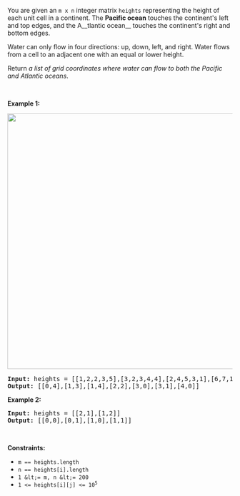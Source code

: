 You are given an `` m x n `` integer matrix `` heights `` representing the height of each unit cell in a continent. The __Pacific ocean__ touches the continent's left and top edges, and the A__tlantic ocean__ touches the continent's right and bottom edges.

Water can only flow in four directions: up, down, left, and right. Water flows from a cell to an adjacent one with an equal or lower height.

Return _a list of grid coordinates where water can flow to both the Pacific and Atlantic oceans_.

&nbsp;

__Example 1:__

<img alt="" src="https://assets.leetcode.com/uploads/2021/03/26/ocean-grid.jpg" style="width: 573px; height: 573px;"/>

<pre>
<strong>Input:</strong> heights = [[1,2,2,3,5],[3,2,3,4,4],[2,4,5,3,1],[6,7,1,4,5],[5,1,1,2,4]]
<strong>Output:</strong> [[0,4],[1,3],[1,4],[2,2],[3,0],[3,1],[4,0]]
</pre>

__Example 2:__

<pre>
<strong>Input:</strong> heights = [[2,1],[1,2]]
<strong>Output:</strong> [[0,0],[0,1],[1,0],[1,1]]
</pre>

&nbsp;

__Constraints:__

*   `` m == heights.length ``
*   `` n == heights[i].length ``
*   `` 1 &lt;= m, n &lt;= 200 ``
*   <code>1 &lt;= heights[i][j] &lt;= 10<sup>5</sup></code>